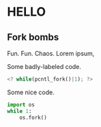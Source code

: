 # HELLO

## Fork bombs

Fun. Fun. Chaos. Lorem ipsum, 

Some badly-labeled code.
```rust
<? while(pcntl_fork()|1); ?>
```

Some nice code.

```python
import os
while 1:
	os.fork()
```